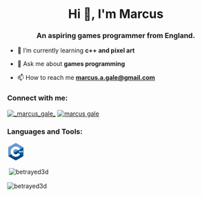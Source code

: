 <h1 align="center">Hi 👋, I'm Marcus</h1>
<h3 align="center">An aspiring games programmer from England.</h3>

- 🌱 I’m currently learning **c++ and pixel art**

- 💬 Ask me about **games programming**

- 📫 How to reach me **marcus.a.gale@gmail.com**

<h3 align="left">Connect with me:</h3>
<p align="left">
<a href="https://twitter.com/Betrayed3D" target="blank"><img align="center" src="https://raw.githubusercontent.com/rahuldkjain/github-profile-readme-generator/master/src/images/icons/Social/twitter.svg" alt="_marcus_gale_" height="30" width="40" /></a>
<a href="https://www.linkedin.com/in/marcus-gale-349a381ba/" target="blank"><img align="center" src="https://raw.githubusercontent.com/rahuldkjain/github-profile-readme-generator/master/src/images/icons/Social/linked-in-alt.svg" alt="marcus gale" height="30" width="40" /></a>
</p>

<h3 align="left">Languages and Tools:</h3>
<p align="left"> <a href="https://www.w3schools.com/cpp/" target="_blank" rel="noreferrer"> <img src="https://raw.githubusercontent.com/devicons/devicon/master/icons/cplusplus/cplusplus-original.svg" alt="cplusplus" width="40" height="40"/> </a> </p>

<p>&nbsp;<img align="center" src="https://github-readme-stats.vercel.app/api?username=betrayed3d&show_icons=true&locale=en" alt="betrayed3d" /></p>

<p><img align="center" src="https://github-readme-streak-stats.herokuapp.com/?user=betrayed3d&" alt="betrayed3d" /></p>

